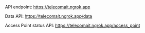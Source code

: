 API endpoint: https://telecomait.ngrok.app 

Data API: https://telecomait.ngrok.app/data

Access Point status API: https://telecomait.ngrok.app/access_point
